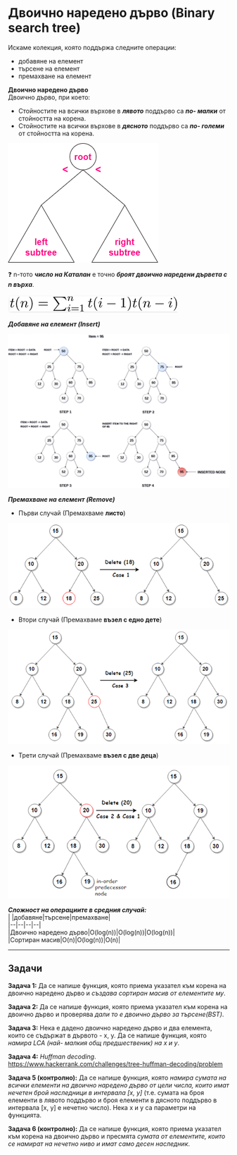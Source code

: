# Двоично наредено дърво (Binary search tree)

Искаме колекция, която поддържа следните операции:  
- добавяне на елемент  
- търсене на елемент  
- премахване на елемент  

**Двоично наредено дърво**  
Двоично дърво, при което:  
- Стойностите на всички върхове в ***лявото*** поддърво са ***по- малки*** от стойността на корена.  
- Стойностите на всички върхове в ***дясното*** поддърво са ***по- големи*** от стойността на корена.  

![alt text](https://github.com/MariaGrozdeva/Data_structures_and_algorithms_FMI/blob/main/Sem_07/images/bst.png)

:question: n-тото ***число на Каталан*** е точно ***броят двоично наредени дървета с n върха***.  

![alt text](https://github.com/MariaGrozdeva/Data_structures_and_algorithms_FMI/blob/main/Sem_07/images/catalan.png)

***Добавяне на елемент (Insert)***  

![alt text](https://github.com/MariaGrozdeva/Data_structures_and_algorithms_FMI/blob/main/Sem_07/images/insertInBst.png)

***Премахване на елемент (Remove)***  
- Първи случай (Премахваме **листо**)  

![alt text](https://github.com/MariaGrozdeva/Data_structures_and_algorithms_FMI/blob/main/Sem_07/images/removeInBst1.png)

-  Втори случай (Премахваме **възел с едно дете**)  

![alt text](https://github.com/MariaGrozdeva/Data_structures_and_algorithms_FMI/blob/main/Sem_07/images/removeInBst2.png)

-  Трети случай (Премахваме **възел с две деца**)  

![alt text](https://github.com/MariaGrozdeva/Data_structures_and_algorithms_FMI/blob/main/Sem_07/images/removeInBst3.png)

***Сложност на операциите в средния случай:***  
| |добавяне|търсене|премахване|  
|--|--|--|--|  
|Двоично наредено дърво|O(log(n))|O(log(n))|O(log(n))|  
|Сортиран масив|O(n)|O(log(n))|O(n)|  

---

## Задачи

**Задача 1:** Да се напише функция, която приема указател към корена на двоично наредено дърво и *създава сортиран масив от елементите му*.  

**Задача 2:** Да се напише функция, която приема указател към корена на двоично дърво и проверява *дали то е двоично дърво за търсене(BST)*.  

**Задача 3:** Нека е дадено двоично наредено дърво и два елемента, които се съдържат в дървото - x, y. Да се напише функция, която *намира LCA (най- малкия общ предшественик) на x и y*.  

**Задача 4:** *Huffman decoding*.  
https://www.hackerrank.com/challenges/tree-huffman-decoding/problem  

**Задача 5 (контролно):** Да се напише функция, която *намира сумата на всички елементи на двоично наредено дърво от цели числа, които имат нечетен брой наследници в интервала [x, y]*
(т.е. сумата на броя елементи в лявото поддърво и броя елементи в дясното поддърво в интервала [x, y] е нечетно число).
Нека x и y са параметри на функцията.  

**Задача 6 (контролно):** Да се напише функция, която приема указател към корена на двоично дърво и пресмята *сумата от елементите, които се намират на нечетно ниво и имат само десен наследник*.  
